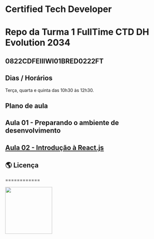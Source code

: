 # Certified Tech Developer

# Repo da Turma 1 FullTime CTD DH Evolution 2034

## 0822CDFEIIIWI01BRED0222FT


## Dias / Horários 

Terça, quarta e quinta das 10h30 às 12h30.

## Plano de aula

## Aula 01 - Preparando o ambiente de desenvolvimento

## [Aula 02 - Introdução à React.js](./02/)


## 🌎 Licença
============

<img  width="150" src="https://img.shields.io/github/license/mashape/apistatus?color=gree&style=plastic" />
